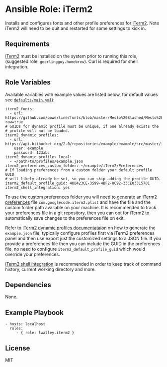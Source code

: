 # Ansible Role: iTerm2

Installs and configures fonts and other profile preferences for [iTerm2][iterm2].
Note iTerm2 will need to be quit and restarted for some settings to kick in.

## Requirements

[iTerm2][iterm2] must be installed on the system prior to running this role,
(suggested role: `geerlingguy.homebrew`). Curl is required for shell
integration.

## Role Variables

Available variables with example values are listed below, for default values see
[`defaults/main.yml`](defaults/main.yml)):

    iterm2_fonts:
      - url: https://github.com/powerline/fonts/blob/master/Meslo%20Slashed/Meslo%20LG%20M%20Regular%20for%20Powerline.ttf?raw=true
    # GUIDs for dynamic profile must be unique, if one already exists the
    # profile will not be loaded.
    iterm2_dynamic_profiles:
      - url: https://api.bitbucket.org/2.0/repositories/example/example/src/master/iTerm2/DynamicProfiles/example.json
        user: example
        password: 123abc
    iterm2_dynamic_profiles_local:
      - ~/path/to/profiles/example.json
    iterm2_preferences_custom_folder: ~/example/iTerm2/Preferences
    # If loading preferences from a custom folder your default profile GUID
    # will likely already be set, so you can skip adding the profile GUID.
    iterm2_default_profile_guid: 40B423CE-3599-4BF2-8C92-33CE033157B1
    iterm2_shell_integration: yes

To use the custom preferences folder you will need to generate an
[iTerm2 preferences][iterm2-preferences] file `com.googlecode.iterm2.plist` and
have the file and the custom folder path available on your machine. It is
recommended to track your preferences file in a git repository, then you can
opt for iTerm2 to automatically save changes to the preferences file on exit.

Refer to [iTerm2 dynamic profiles documentataion][iterm2-dynamic-profiles] on how
to generate the `example.json` file; typically configure profiles first via
iTerm2 preferences panel and then use export just the customized settings to a
JSON file. If you provide a preferences file then you can include the GUID in
the preferences file, no need to configure `iterm2_default_profile_guid` which
would override your preferences.

[iTerm2 shell integration][iterm2-shell] is recommended in order to keep track
of command history, current working directory and more.

## Dependencies

None.

## Example Playbook

    - hosts: localhost
      roles:
         - { role: lwalley.iterm2 }

## License

MIT

[brew]: https://brew.sh
[iterm2]: https://www.iterm2.com
[iterm2-dynamic-profiles]: https://www.iterm2.com/documentation-dynamic-profiles.html
[iterm2-preferences]: https://www.iterm2.com/documentation-preferences-general.html
[iterm2-shell]: https://www.iterm2.com/documentation-shell-integration.html
